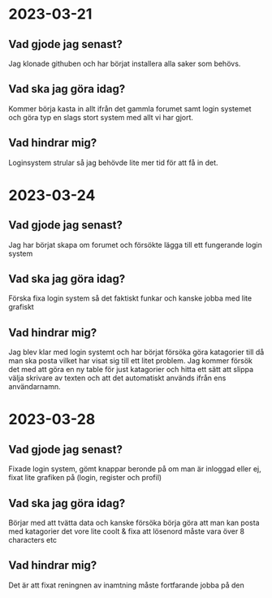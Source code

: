 # 2023-03-21

## Vad gjode jag senast?

Jag klonade githuben och har börjat installera alla saker som behövs.

## Vad ska jag göra idag?

Kommer börja kasta in allt ifrån det gammla forumet samt login systemet och göra typ en slags stort system med allt vi har gjort.

## Vad hindrar mig?

Loginsystem strular så jag behövde lite mer tid för att få in det.

# 2023-03-24

## Vad gjode jag senast?

Jag har börjat skapa om forumet och försökte lägga till ett fungerande login system

## Vad ska jag göra idag?

Förska fixa login system så det faktiskt funkar och kanske jobba med lite grafiskt 

## Vad hindrar mig?

Jag blev klar med login systemt och har börjat försöka göra katagorier till då man ska posta vilket har visat sig till ett litet problem. Jag kommer försök det med att göra en ny table för just katagorier och hitta ett sätt att slippa välja skrivare av texten och att det automatiskt används ifrån ens användarnamn. 

# 2023-03-28

## Vad gjode jag senast?

Fixade login system, gömt knappar beronde på om man är inloggad eller ej, fixat lite grafiken på (login, register och profil)

## Vad ska jag göra idag?

Börjar med att tvätta data och kanske försöka börja göra att man kan posta med katagorier det vore lite coolt & fixa att lösenord måste vara över 8 characters etc

## Vad hindrar mig?

Det är att fixat reningnen av inamtning måste fortfarande jobba på den




